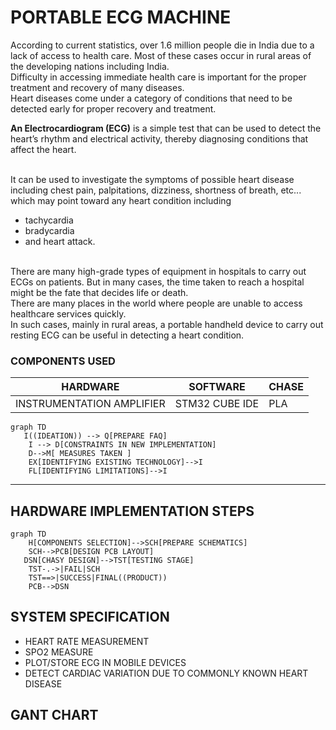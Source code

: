 # PORTABLE ECG MACHINE

According to current statistics, over 1.6 million people die in India due to a lack of access to
health care. Most of these cases occur in rural areas of the developing nations including India.<br>
Difficulty in accessing immediate health care is important for the proper treatment and recovery
of many diseases.
<br>
Heart diseases come under a category of conditions that need to be detected early for proper
recovery and treatment.

**An Electrocardiogram (ECG)** is a simple test that can be used to detect
the heart’s rhythm and electrical activity, thereby diagnosing conditions that affect the heart.

 <br>
It
can be used to investigate the symptoms of possible heart disease including chest pain,
palpitations, dizziness, shortness of breath, etc... which may point toward any heart condition
including 

<br>

* tachycardia
* bradycardia
* and heart attack.

<br>
There are many high-grade types of equipment in hospitals to carry out ECGs on patients. But in
many cases, the time taken to reach a hospital might be the fate that decides life or death. <br>There
are many places in the world where people are unable to access healthcare services quickly. <br>In
such cases, mainly in rural areas, a portable handheld device to carry out resting ECG can be
useful in detecting a heart condition.<br>



### COMPONENTS USED

|HARDWARE|SOFTWARE|CHASE|
|--------|--------|-----|
|INSTRUMENTATION AMPLIFIER|STM32 CUBE IDE| PLA|

````mermaid
graph TD 
   I((IDEATION)) --> Q[PREPARE FAQ] 
    I --> D[CONSTRAINTS IN NEW IMPLEMENTATION]
    D-->M[ MEASURES TAKEN ]
    EX[IDENTIFYING EXISTING TECHNOLOGY]-->I
    FL[IDENTIFYING LIMITATIONS]-->I

````

--------

## HARDWARE IMPLEMENTATION STEPS

````mermaid
graph TD
    H[COMPONENTS SELECTION]-->SCH[PREPARE SCHEMATICS]
    SCH-->PCB[DESIGN PCB LAYOUT]
   DSN[CHASY DESIGN]-->TST[TESTING STAGE]
    TST-.->|FAIL|SCH
    TST==>|SUCCESS|FINAL((PRODUCT))
    PCB-->DSN
````

## SYSTEM SPECIFICATION

* HEART RATE MEASUREMENT
* SPO2 MEASURE
* PLOT/STORE ECG IN MOBILE DEVICES
* DETECT CARDIAC VARIATION DUE TO COMMONLY KNOWN HEART DISEASE

## GANT CHART

~~~mermaid


~~~